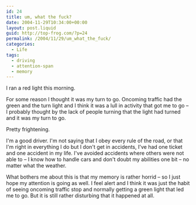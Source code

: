 ```yaml
---
id: 24
title: um, what the fuck?
date: 2004-11-29T10:34:00+00:00
layout: post.liquid
guid: http://top-frog.com/?p=24
permalink: /2004/11/29/um_what_the_fuck/
categories:
  - Life
tags:
  - driving
  - attention-span
  - memory
---
```

I ran a red light this morning.

For some reason I thought it was my turn to go. Oncoming traffic had the green and the turn light and I think it was a lull in activity that got me to go – I probably thought by the lack of people turning that the light had turned and it was my turn to go.

Pretty frightening.

I'm a good driver. I'm not saying that I obey every rule of the road, or that I'm right in everything I do but I don't get in accidents, I've had one ticket and one accident in my life. I've avoided accidents where others were not able to – I know how to handle cars and don't doubt my abilities one bit – no matter what the weather.

What bothers me about this is that my memory is rather horrid – so I just hope my attention is going as well. I feel alert and I think it was just the habit of seeing oncoming traffic stop and normally getting a green light that led me to go. But it is still rather disturbing that it happened at all.
